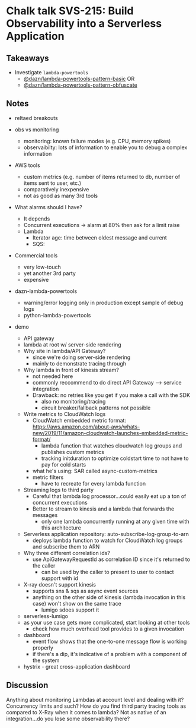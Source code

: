 # Chalk talk SVS-215: Build Observability into a Serverless Application

## Takeaways

- Investigate `lambda-powertools`
  - [@dazn/lambda-powertools-pattern-basic](https://www.npmjs.com/package/@dazn/lambda-powertools-pattern-basic) OR
  - [@dazn/lambda-powertools-pattern-obfuscate](https://www.npmjs.com/package/@dazn/lambda-powertools-pattern-obfuscate)

## Notes

- reltaed breakouts
- obs vs monitoring
  - monitoring: known failure modes (e.g. CPU, memory spikes)
  - observaibilty: lots of information to enable you to debug a complex information
- AWS tools
  - custom metrics (e.g. number of items returned to db, number of items sent to user, etc.)
  - comparatively inexpensive
  - not as good as many 3rd tools
- What alarms should I have?
  - It depends
  - Concurrent executions -> alarm at 80% then ask for a limit raise
  - Lambda
    - Iterator age: time between oldest message and current
    - SQS:
- Commercial tools
  - very low-touch
  - yet another 3rd party
  - expensive
- dazn-lambda-powertools
  - warning/error logging only in production except sample of debug logs
  - python-lambda-powertools
- demo

  - API gateway
  - lambda at root w/ server-side rendering
  - Why site in lambda/API Gateway?
    - since we're doing server-side rendering
    - mainly to demonstrate tracing through
  - Why lambda in front of kinesis stream?
    - not needed here
    - commonly reccommend to do direct API Gateway --> service integration
    - Drawback: no retries like you get if you make a call with the SDK
      - also no monitoring/tracing
      - circuit breaker/fallback patterns not possible
  - Write metrics to CloudWatch logs
    - CloudWatch embedded metric format: https://aws.amazon.com/about-aws/whats-new/2019/11/amazon-cloudwatch-launches-embedded-metric-format/
      - lambda function that watches cloudwatch log groups and publishes custom metrics
      - tracking initduration to optimize coldstart time to not have to pay for cold starts
    - what he's using: SAR called async-custom-metrics
    - metric filters
      - have to recreate for every lambda function
  - Streaming logs to third party
    - Careful that lambda log processor...could easily eat up a ton of concurrent executions
    - Better to stream to kinesis and a lambda that forwards the messages
      - only one lambda concurrently running at any given time with this architecture
  - Serverless application repository: auto-subscribe-log-group-to-arn
    - deploys lambda function to watch for CloudWatch log groups and subscribe them to ARN
  - Why three different correlation ids?
    - use ApiGatewayRequestId as correlation ID since it's returned to the caller
      - can be used by the caller to present to user to contact support with id
  - X-ray doesn't support kinesis
    - supports sns & sqs as async event sources
    - anything on the other side of kinesis (lambda invocation in this case) won't show on the same trace
      - lumigo sdoes support it
  - serverless-lumigo
  - as your use case gets more complicated, start looking at other tools
    - check how much overhead tool provides to a given invocation
  - dashboard
    - event flow shows that the one-to-one message flow is working properly
    - if there's a dip, it's indicative of a problem with a component of the system
  - hystrix - great cross-application dashboard

## Discussion

Anything about monitoring Lambdas at account level and dealing with it? Concurrency limits and such?
How do you find third party tracing tools as compared to X-Ray when it comes to lambda? Not as native of an integration...do you lose some observability there?
